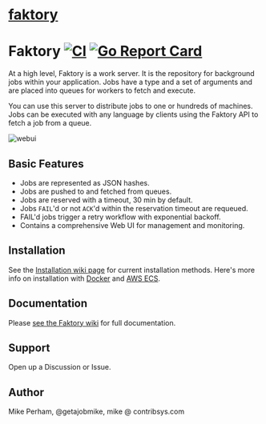 # [faktory](https://github.com/contribsys/faktory)

# Faktory [![CI](https://github.com/contribsys/faktory/actions/workflows/ci.yml/badge.svg)](https://github.com/contribsys/faktory/actions/workflows/ci.yml) [![Go Report Card](https://goreportcard.com/badge/github.com/contribsys/faktory)](https://goreportcard.com/report/github.com/contribsys/faktory)

At a high level, Faktory is a work server.  It is the repository for
background jobs within your application. Jobs have a type and a set of
arguments and are placed into queues for workers to fetch and execute.

You can use this server to distribute jobs to one or hundreds of
machines. Jobs can be executed with any language by clients using
the Faktory API to fetch a job from a queue.

![webui](https://raw.githubusercontent.com/contribsys/faktory/master/docs/webui.png)

## Basic Features

- Jobs are represented as JSON hashes.
- Jobs are pushed to and fetched from queues.
- Jobs are reserved with a timeout, 30 min by default.
- Jobs `FAIL`'d or not `ACK`'d within the reservation timeout are requeued.
- FAIL'd jobs trigger a retry workflow with exponential backoff.
- Contains a comprehensive Web UI for management and monitoring.

## Installation

See the [Installation wiki page](https://github.com/contribsys/faktory/wiki/Installation) for current installation methods.
Here's more info on installation with [Docker](https://github.com/contribsys/faktory/wiki/Docker) and [AWS ECS](https://github.com/contribsys/faktory/wiki/AWS-ECS).

## Documentation

Please [see the Faktory wiki](https://github.com/contribsys/faktory/wiki) for full documentation.

## Support

Open up a Discussion or Issue.

## Author

Mike Perham, @getajobmike, mike @ contribsys.com
